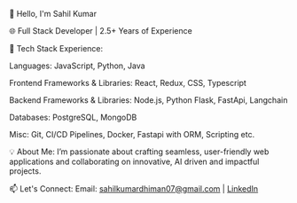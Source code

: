 👋 Hello, I'm Sahil Kumar


🌐 Full Stack Developer | 2.5+ Years of Experience


🚀 Tech Stack Experience:

  Languages: JavaScript, Python, Java
  
  Frontend Frameworks & Libraries: React, Redux, CSS, Typescript
  
  Backend Frameworks & Libraries: Node.js, Python Flask, FastApi, Langchain
  
  Databases: PostgreSQL, MongoDB
  
  Misc: Git, CI/CD Pipelines, Docker, Fastapi with ORM, Scripting etc.


💡 About Me:
I’m passionate about crafting seamless, user-friendly web applications and collaborating on innovative, AI driven and impactful projects.


📫 Let's Connect: Email: sahilkumardhiman07@gmail.com | [LinkedIn](https://www.linkedin.com/in/sahil-kumar-aa868218b/)
<!---
Sahilkumar07021997/Sahilkumar07021997 is a ✨ special ✨ repository because its `README.md` (this file) appears on your GitHub profile.
You can click the Preview link to take a look at your changes.
--->
